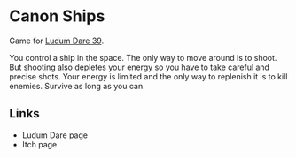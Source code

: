 # Canon Ships

Game for [Ludum Dare 39](https://ldjam.com/events/ludum-dare/39).

You control a ship in the space. The only way to move around is to shoot. But shooting also depletes your energy so you have to take careful and precise shots. Your energy is limited and the only way to replenish it is to kill enemies. Survive as long as you can.

## Links

- Ludum Dare page
- Itch page
